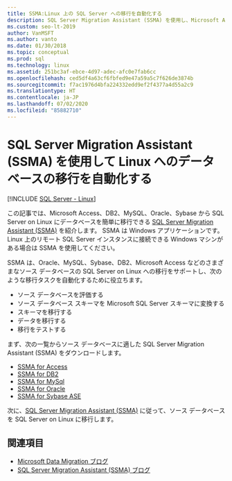 ```yaml
---
title: SSMA:Linux 上の SQL Server への移行を自動化する
description: SQL Server Migration Assistant (SSMA) を使用し、Microsoft Access、DB2、MySQL、Oracle、Sybase から Linux 上の SQL Server へのデータベースの移行を自動化します。
ms.custom: seo-lt-2019
author: VanMSFT
ms.author: vanto
ms.date: 01/30/2018
ms.topic: conceptual
ms.prod: sql
ms.technology: linux
ms.assetid: 251bc3af-ebce-4d97-adec-afc0e7fab6cc
ms.openlocfilehash: ced5df4a63cf6fbfed9e47a59a5c7f626de3874b
ms.sourcegitcommit: f7ac1976d4bfa224332edd9ef2f4377a4d55a2c9
ms.translationtype: HT
ms.contentlocale: ja-JP
ms.lasthandoff: 07/02/2020
ms.locfileid: "85882710"
---
```

# <a name="automate-database-migration-to-linux-with-the-sql-server-migration-assistant-ssma"></a>SQL Server Migration Assistant (SSMA) を使用して Linux へのデータベースの移行を自動化する

[!INCLUDE [SQL Server - Linux](../includes/applies-to-version/sql-linux.md)]

この記事では、Microsoft Access、DB2、MySQL、Oracle、Sybase から SQL Server on Linux にデータベースを簡単に移行できる [SQL Server Migration Assistant (SSMA)](https://msdn.microsoft.com/library/mt613434.aspx) を紹介します。 SSMA は Windows アプリケーションです。Linux 上のリモート SQL Server インスタンスに接続できる Windows マシンがある場合は SSMA を使用してください。 

SSMA は、Oracle、MySQL、Sybase、DB2、Microsoft Access などのさまざまなソース データベースの SQL Server on Linux への移行をサポートし、次のような移行タスクを自動化するために役立ちます。

- ソース データベースを評価する
- ソース データベース スキーマを Microsoft SQL Server スキーマに変換する
- スキーマを移行する
- データを移行する
- 移行をテストする

まず、次の一覧からソース データベースに適した SQL Server Migration Assistant (SSMA) をダウンロードします。
- [SSMA for Access](https://aka.ms/ssmaforaccess)
- [SSMA for DB2](https://aka.ms/ssmafordb2)
- [SSMA for MySql](https://aka.ms/ssmaformysql) 
- [SSMA for Oracle](https://aka.ms/ssmafororacle)
- [SSMA for Sybase ASE](https://aka.ms/ssmaforsybase) 

次に、[SQL Server Migration Assistant (SSMA)](https://msdn.microsoft.com/library/mt613434.aspx) に従って、ソース データベースを SQL Server on Linux に移行します。

## <a name="see-also"></a>関連項目
- [Microsoft Data Migration ブログ](https://blogs.msdn.microsoft.com/datamigration)
- [SQL Server Migration Assistant (SSMA) ブログ](https://blogs.msdn.microsoft.com/ssma/)

